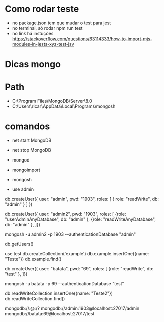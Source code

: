 # Como rodar teste

- no package.json tem que mudar o test para jest
- no terminal, só rodar npm run test
- no link há instuções https://stackoverflow.com/questions/63114333/how-to-import-mjs-modules-in-jests-xyz-test-jsv

# Dicas mongo

# Path

- C:\Program Files\MongoDB\Server\8.0
- C:\Users\ricar\AppData\Local\Programs\mongosh

# comandos

- net start MongoDB
- net stop MongoDB

- mongod
- mongoimport

- mongosh
- use admin

db.createUser({
user: "admin",
pwd: "1903",
roles: [ {
role: "readWrite",
db: "admin" }
]
})

db.createUser({
user: "admin2",
pwd: "1903",
roles: [
{role: "userAdminAnyDatabase", db: "admin" },
{role: "readWriteAnyDatabase", db: "admin" },
]})

mongosh -u admin2 -p 1903 --authenticationDatabase "admin"

db.getUsers()

use test
db.createCollection('example')
db.example.insertOne({name: "Teste"})
db.example.find()

db.createUser({
user: "batata",
pwd: "69",
roles: [
{role: "readWrite", db: "test" },
]})

mongosh -u batata -p 69 --authenticationDatabase "test"

db.readWriteCollection.insertOne({name: "Teste2"})
db.readWriteCollection.find()

mongodb://<username>:<password>@<host>:<port>/<database>?<options>
mongodb://admin:1903@localhost:27017/admin
mongodb://batata:69@localhost:27017/test
